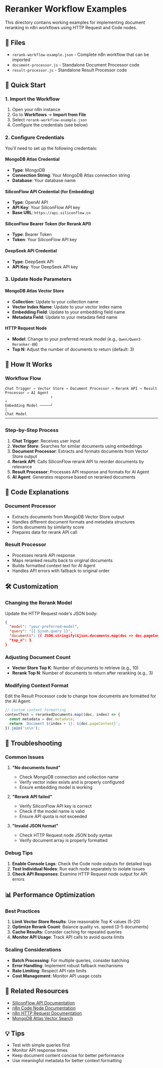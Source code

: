 # Reranker Workflow Examples

This directory contains working examples for implementing document reranking in n8n workflows using HTTP Request and Code nodes.

## 📁 Files

- `rerank-workflow-example.json` - Complete n8n workflow that can be imported
- `document-processor.js` - Standalone Document Processor code
- `result-processor.js` - Standalone Result Processor code

## 🚀 Quick Start

### 1. Import the Workflow

1. Open your n8n instance
2. Go to **Workflows** → **Import from File**
3. Select `rerank-workflow-example.json`
4. Configure the credentials (see below)

### 2. Configure Credentials

You'll need to set up the following credentials:

#### MongoDB Atlas Credential
- **Type**: MongoDB
- **Connection String**: Your MongoDB Atlas connection string
- **Database**: Your database name

#### SiliconFlow API Credential (for Embedding)
- **Type**: OpenAI API
- **API Key**: Your SiliconFlow API key
- **Base URL**: `https://api.siliconflow.cn`

#### SiliconFlow Bearer Token (for Rerank API)
- **Type**: Bearer Token
- **Token**: Your SiliconFlow API key

#### DeepSeek API Credential
- **Type**: DeepSeek API
- **API Key**: Your DeepSeek API key

### 3. Update Node Parameters

#### MongoDB Atlas Vector Store
- **Collection**: Update to your collection name
- **Vector Index Name**: Update to your vector index name
- **Embedding Field**: Update to your embedding field name
- **Metadata Field**: Update to your metadata field name

#### HTTP Request Node
- **Model**: Change to your preferred rerank model (e.g., `Qwen/Qwen3-Reranker-8B`)
- **Top N**: Adjust the number of documents to return (default: 3)

## 🔧 How It Works

### Workflow Flow
```
Chat Trigger → Vector Store → Document Processor → Rerank API → Result Processor → AI Agent
                     ↑                                                                    ↑
Embedding Model ─────┘                                                                    │
Chat Model ─────────────────────────────────────────────────────────────────────────────┘
```

### Step-by-Step Process

1. **Chat Trigger**: Receives user input
2. **Vector Store**: Searches for similar documents using embeddings
3. **Document Processor**: Extracts and formats documents from Vector Store output
4. **Rerank API**: Calls SiliconFlow rerank API to reorder documents by relevance
5. **Result Processor**: Processes API response and formats for AI Agent
6. **AI Agent**: Generates response based on reranked documents

## 📝 Code Explanations

### Document Processor
- Extracts documents from MongoDB Vector Store output
- Handles different document formats and metadata structures
- Sorts documents by similarity score
- Prepares data for rerank API call

### Result Processor
- Processes rerank API response
- Maps reranked results back to original documents
- Builds formatted context text for AI Agent
- Handles API errors with fallback to original order

## 🛠️ Customization

### Changing the Rerank Model
Update the HTTP Request node's JSON body:
```json
{
  "model": "your-preferred-model",
  "query": "{{ $json.query }}",
  "documents": {{ JSON.stringify($json.documents.map(doc => doc.pageContent)) }},
  "top_n": 3
}
```

### Adjusting Document Count
- **Vector Store Top K**: Number of documents to retrieve (e.g., 10)
- **Rerank Top N**: Number of documents to return after reranking (e.g., 3)

### Modifying Context Format
Edit the Result Processor code to change how documents are formatted for the AI Agent:

```javascript
// Custom context formatting
contextText = rerankedDocuments.map((doc, index) => {
  const metadata = doc.metadata;
  return `Document ${index + 1}: ${doc.pageContent}`;
}).join('\n\n');
```

## 🐛 Troubleshooting

### Common Issues

1. **"No documents found"**
   - Check MongoDB connection and collection name
   - Verify vector index exists and is properly configured
   - Ensure embedding model is working

2. **"Rerank API failed"**
   - Verify SiliconFlow API key is correct
   - Check if the model name is valid
   - Ensure API quota is not exceeded

3. **"Invalid JSON format"**
   - Check HTTP Request node JSON body syntax
   - Verify document array is properly formatted

### Debug Tips

1. **Enable Console Logs**: Check the Code node outputs for detailed logs
2. **Test Individual Nodes**: Run each node separately to isolate issues
3. **Check API Responses**: Examine HTTP Request node output for API errors

## 📊 Performance Optimization

### Best Practices

1. **Limit Vector Store Results**: Use reasonable Top K values (5-20)
2. **Optimize Rerank Count**: Balance quality vs. speed (3-5 documents)
3. **Cache Results**: Consider caching for repeated queries
4. **Monitor API Usage**: Track API calls to avoid quota limits

### Scaling Considerations

- **Batch Processing**: For multiple queries, consider batching
- **Error Handling**: Implement robust fallback mechanisms
- **Rate Limiting**: Respect API rate limits
- **Cost Management**: Monitor API usage costs

## 🔗 Related Resources

- [SiliconFlow API Documentation](https://docs.siliconflow.cn/)
- [n8n Code Node Documentation](https://docs.n8n.io/integrations/builtin/core-nodes/n8n-nodes-base.code/)
- [n8n HTTP Request Documentation](https://docs.n8n.io/integrations/builtin/core-nodes/n8n-nodes-base.httprequest/)
- [MongoDB Atlas Vector Search](https://www.mongodb.com/docs/atlas/atlas-vector-search/)

## 💡 Tips

- Test with simple queries first
- Monitor API response times
- Keep document content concise for better performance
- Use meaningful metadata for better context formatting
